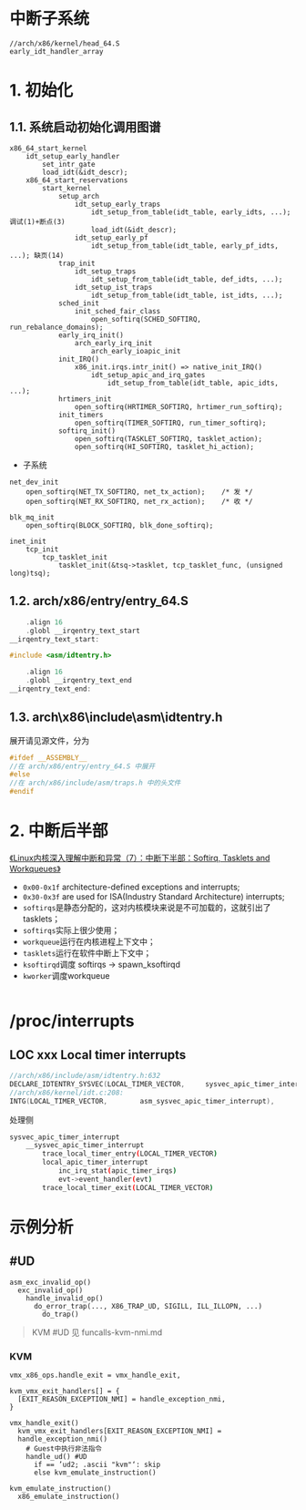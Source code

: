 中断子系统
===============================

```
//arch/x86/kernel/head_64.S
early_idt_handler_array

```

# 1. 初始化

## 1.1. 系统启动初始化调用图谱

```
x86_64_start_kernel
    idt_setup_early_handler
        set_intr_gate
        load_idt(&idt_descr);
    x86_64_start_reservations
        start_kernel
            setup_arch
                idt_setup_early_traps
                    idt_setup_from_table(idt_table, early_idts, ...); 调试(1)+断点(3)
                    load_idt(&idt_descr);
                idt_setup_early_pf
                    idt_setup_from_table(idt_table, early_pf_idts, ...); 缺页(14)
            trap_init
                idt_setup_traps
                    idt_setup_from_table(idt_table, def_idts, ...);
                idt_setup_ist_traps
                    idt_setup_from_table(idt_table, ist_idts, ...);
            sched_init
                init_sched_fair_class
                    open_softirq(SCHED_SOFTIRQ, run_rebalance_domains);
            early_irq_init()
                arch_early_irq_init
                    arch_early_ioapic_init
            init_IRQ()
                x86_init.irqs.intr_init() => native_init_IRQ()
                    idt_setup_apic_and_irq_gates
                        idt_setup_from_table(idt_table, apic_idts, ...);
            hrtimers_init
                open_softirq(HRTIMER_SOFTIRQ, hrtimer_run_softirq);
            init_timers
                open_softirq(TIMER_SOFTIRQ, run_timer_softirq);
            softirq_init()
                open_softirq(TASKLET_SOFTIRQ, tasklet_action);
                open_softirq(HI_SOFTIRQ, tasklet_hi_action);
```

* 子系统

```
net_dev_init
    open_softirq(NET_TX_SOFTIRQ, net_tx_action);    /* 发 */
    open_softirq(NET_RX_SOFTIRQ, net_rx_action);    /* 收 */

blk_mq_init
    open_softirq(BLOCK_SOFTIRQ, blk_done_softirq);

inet_init
    tcp_init
        tcp_tasklet_init
            tasklet_init(&tsq->tasklet, tcp_tasklet_func, (unsigned long)tsq);
```

## 1.2. arch/x86/entry/entry_64.S

```c
	.align 16
	.globl __irqentry_text_start
__irqentry_text_start:

#include <asm/idtentry.h>

	.align 16
	.globl __irqentry_text_end
__irqentry_text_end:
```

## 1.3. arch\x86\include\asm\idtentry.h

展开请见源文件，分为

```c
#ifdef __ASSEMBLY__
//在 arch/x86/entry/entry_64.S 中展开
#else
//在 arch/x86/include/asm/traps.h 中的头文件
#endif
```

# 2. 中断后半部

[《Linux内核深入理解中断和异常（7）：中断下半部：Softirq, Tasklets and Workqueues》](https://rtoax.blog.csdn.net/article/details/115213699)

* `0x00-0x1f` architecture-defined exceptions and interrupts;
* `0x30-0x3f` are used for ISA(Industry Standard Architecture) interrupts;
* `softirqs`是静态分配的，这对内核模块来说是不可加载的，这就引出了tasklets；
* `softirqs`实际上很少使用；
* `workqueue`运行在内核进程上下文中；
* `tasklets`运行在软件中断上下文中；
* `ksoftirqd`调度 softirqs -> spawn_ksoftirqd
* `kworker`调度workqueue


```

```

# /proc/interrupts

## LOC xxx Local timer interrupts

```c
//arch/x86/include/asm/idtentry.h:632
DECLARE_IDTENTRY_SYSVEC(LOCAL_TIMER_VECTOR,		sysvec_apic_timer_interrupt);
//arch/x86/kernel/idt.c:208:
INTG(LOCAL_TIMER_VECTOR,		asm_sysvec_apic_timer_interrupt),
```


处理侧

```bash
sysvec_apic_timer_interrupt
	__sysvec_apic_timer_interrupt
		trace_local_timer_entry(LOCAL_TIMER_VECTOR)
		local_apic_timer_interrupt
			inc_irq_stat(apic_timer_irqs)
			evt->event_handler(evt)
		trace_local_timer_exit(LOCAL_TIMER_VECTOR)
```

# 示例分析

## #UD

```
asm_exc_invalid_op()
  exc_invalid_op()
    handle_invalid_op()
      do_error_trap(..., X86_TRAP_UD, SIGILL, ILL_ILLOPN, ...)
        do_trap()
```

> KVM #UD 见 funcalls-kvm-nmi.md


### KVM

```
vmx_x86_ops.handle_exit = vmx_handle_exit,

kvm_vmx_exit_handlers[] = {
  [EXIT_REASON_EXCEPTION_NMI] = handle_exception_nmi,
}

vmx_handle_exit()
  kvm_vmx_exit_handlers[EXIT_REASON_EXCEPTION_NMI] =
  handle_exception_nmi()
    # Guest中执行非法指令
    handle_ud() #UD
      if == ’ud2; .ascii "kvm"‘: skip
      else kvm_emulate_instruction()

kvm_emulate_instruction()
  x86_emulate_instruction()
```
